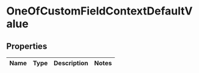 # OneOfCustomFieldContextDefaultValue

## Properties
Name | Type | Description | Notes
------------ | ------------- | ------------- | -------------
